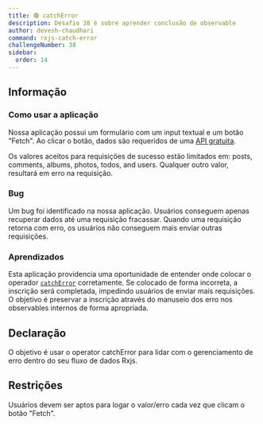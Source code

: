 ```yaml
---
title: 🟢 catchError
description: Desafio 38 é sobre aprender conclusão de observable
author: devesh-chaudhari
command: rxjs-catch-error
challengeNumber: 38
sidebar:
  order: 14
---
```


## Informação

### Como usar a aplicação

Nossa aplicação possui um formulário com um input textual e um botão "Fetch". Ao clicar o botão, dados são requeridos de uma [API gratuita](https://jsonplaceholder.typicode.com/).

Os valores aceitos para requisições de sucesso estão limitados em: posts, comments, albums, photos, todos, and users. Qualquer outro valor, resultará em erro na requisição.

### Bug

Um bug foi identificado na nossa aplicação. Usuários conseguem apenas recuperar dados até uma requisição fracassar. Quando uma requisição retorna com erro, os usuários não conseguem mais enviar outras requisições.

### Aprendizados

Esta aplicação providencia uma oportunidade de entender onde colocar o operador [`catchError`](https://rxjs.dev/api/operators/catchError) corretamente. Se colocado de forma incorreta, a inscrição será completada, impedindo usuários de enviar mais requisições. O objetivo é preservar a inscrição através do manuseio dos erro nos observables internos de forma apropriada.

## Declaração

O objetivo é usar o operator catchError para lidar com o gerenciamento de erro dentro do seu fluxo de dados Rxjs.

## Restrições

Usuários devem ser aptos para logar o valor/erro cada vez que clicam o botão "Fetch".
